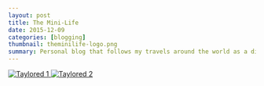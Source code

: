 ```yaml
---
layout: post
title: The Mini-Life
date: 2015-12-09
categories: [blogging]
thumbnail: theminilife-logo.png
summary: Personal blog that follows my travels around the world as a digital nomad. 
---
```


<a class="zoom" rel="gallery" href="{{ site.url }}/images/tayloredblog.png">
  <img alt="Taylored 1" src="{{ site.url }}/images/tayloredblog.png"/>
</a>

<a class="zoom" rel="gallery" href="{{ site.url }}/images/tayloredblog2.png">
  <img alt="Taylored 2" src="{{ site.url }}/images/tayloredblog2.png"/>
</a>
